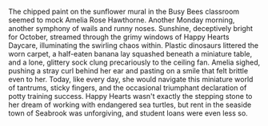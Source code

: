 The chipped paint on the sunflower mural in the Busy Bees classroom seemed to mock Amelia Rose Hawthorne.  Another Monday morning, another symphony of wails and runny noses. Sunshine, deceptively bright for October, streamed through the grimy windows of Happy Hearts Daycare, illuminating the swirling chaos within.  Plastic dinosaurs littered the worn carpet, a half-eaten banana lay squashed beneath a miniature table, and a lone, glittery sock clung precariously to the ceiling fan.  Amelia sighed, pushing a stray curl behind her ear and pasting on a smile that felt brittle even to her.  Today, like every day, she would navigate this miniature world of tantrums, sticky fingers, and the occasional triumphant declaration of potty training success.  Happy Hearts wasn't exactly the stepping stone to her dream of working with endangered sea turtles, but rent in the seaside town of Seabrook was unforgiving, and student loans were even less so.
